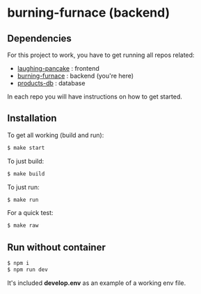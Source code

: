 # burning-furnace (backend)

## Dependencies
For this project to work, you have to get running all repos related:
* [laughing-pancake](https://github.com/ng-nicolas/laughing-pancake) : frontend
* [burning-furnace](https://github.com/ng-nicolas/burning-furnace) : backend (you're here)
* [products-db](https://github.com/walmartdigital/products-db) : database

In each repo you will have instructions on how to get started.

## Installation

To get all working (build and run):
```sh
$ make start
```

To just build:
```sh
$ make build
```

To just run:
```sh
$ make run
```

For a quick test:
```sh
$ make raw
```

## Run without container
```sh
$ npm i
$ npm run dev
```
It's included **develop.env** as an example of a working env file.